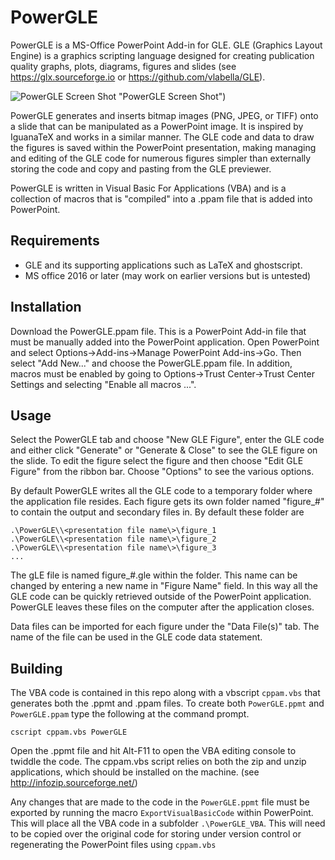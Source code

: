 # PowerGLE

PowerGLE is a MS-Office PowerPoint Add-in for GLE.  GLE (Graphics Layout Engine) is a graphics scripting language designed for creating publication quality graphs, plots, diagrams, figures and slides (see https://glx.sourceforge.io or https://github.com/vlabella/GLE).


![PowerGLE Screen Shot](https://glx.sourceforge.io/images/PowerGLEScreenshot.png) "PowerGLE Screen Shot")

PowerGLE generates and inserts bitmap images (PNG, JPEG, or TIFF) onto a slide that can be manipulated as a PowerPoint image. It is inspired by IguanaTeX and works in a similar manner.  The GLE code and data to draw the figures is saved within the PowerPoint presentation, making managing and editing of the GLE code for numerous figures simpler than externally storing the code and copy and pasting from the GLE previewer.

PowerGLE is written in Visual Basic For Applications (VBA) and is a collection of macros that is "compiled" into a .ppam file that is added into PowerPoint.

## Requirements

* GLE and its supporting applications such as LaTeX and ghostscript.
* MS office 2016 or later (may work on earlier versions but is untested)

## Installation

Download the PowerGLE.ppam file.  This is a PowerPoint Add-in file that must be manually added into the PowerPoint application.  Open PowerPoint and select Options->Add-ins->Manage PowerPoint Add-ins->Go.  Then select "Add New..." and choose the PowerGLE.ppam file.  In addition, macros must be enabled by going to Options->Trust Center->Trust Center Settings and selecting "Enable all macros ...".

## Usage

Select the PowerGLE tab and choose "New GLE Figure", enter the GLE code and either click "Generate" or "Generate & Close" to see the GLE figure on the slide.  To edit the figure select the figure and then choose "Edit GLE Figure" from the ribbon bar.  Choose "Options" to see the various options.

By default PowerGLE writes all the GLE code to a temporary folder where the application file resides.  Each figure gets its own folder named "figure_#" to contain the output and secondary files in.  By default these folder are

    .\PowerGLE\\<presentation file name\>\figure_1
    .\PowerGLE\\<presentation file name\>\figure_2
    .\PowerGLE\\<presentation file name\>\figure_3 
    ...

 The gLE file is named figure_#.gle within the folder.  This name can be changed by entering a new name in "Figure Name" field.  In this way all the GLE code can be quickly retrieved outside of the PowerPoint application.  PowerGLE leaves these files on the computer after the application closes.

 Data files can be imported for each figure under the "Data File(s)" tab.  The name of the file can be used in the GLE code data statement.

## Building

The VBA code is contained in this repo along with a vbscript `cppam.vbs` that generates both the .ppmt and .ppam files.  To create both `PowerGLE.ppmt` and `PowerGLE.ppam` type the following at the command prompt.

    cscript cppam.vbs PowerGLE

Open the .ppmt file and hit Alt-F11 to open the VBA editing console to twiddle the code.  The cppam.vbs script relies on both the zip and unzip applications, which should be installed on the machine. (see http://infozip.sourceforge.net/)

Any changes that are made to the code in the `PowerGLE.ppmt` file must be exported by running the macro `ExportVisualBasicCode` within PowerPoint.  This will place all the VBA code in a subfolder `.\PowerGLE_VBA`.  This will need to be copied over the original code for storing under version control or regenerating the PowerPoint files using `cppam.vbs`
